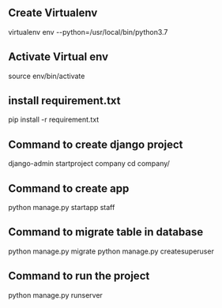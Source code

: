 ## Create Virtualenv 
virtualenv env --python=/usr/local/bin/python3.7
## Activate Virtual env
source env/bin/activate

## install requirement.txt
pip install -r requirement.txt

## Command to create django project
django-admin startproject company
cd company/

## Command to create app
python manage.py startapp staff

## Command to migrate table in database
python manage.py migrate
python manage.py createsuperuser

## Command to run the project
python manage.py runserver
